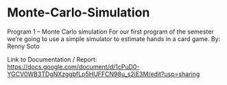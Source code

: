# Monte-Carlo-Simulation

Program 1 – Monte Carlo simulation  For our first program of the semester we’re going to use a simple simulator to estimate hands in a card game. 
By: Renny Soto


Link to Documentation / Report:
https://docs.google.com/document/d/1cPuD0-YGCV0WB3TDgNXzggbfLp5HUFFCN98u_s2iE3M/edit?usp=sharing
